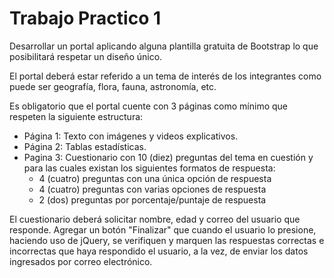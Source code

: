 # Trabajo Practico 1

Desarrollar un portal aplicando alguna plantilla gratuita de Bootstrap lo que posibilitará respetar un diseño único.
 
El portal deberá estar referido a un tema de interés de los integrantes como puede ser geografía, flora, fauna, astronomía, etc.
 
Es obligatorio que el portal cuente con 3 páginas como mínimo que respeten la siguiente estructura:
- Página 1: Texto con imágenes y videos explicativos.
- Página 2: Tablas estadísticas.
- Pagina 3: Cuestionario con 10 (diez) preguntas del tema en cuestión y para las cuales existan los siguientes formatos de respuesta:
    - 4 (cuatro) preguntas con una única opción de respuesta
    - 4 (cuatro) preguntas con varias opciones de respuesta
    - 2 (dos) preguntas por porcentaje/puntaje de respuesta
    
El cuestionario deberá solicitar nombre, edad y correo del usuario que responde.
Agregar un botón "Finalizar" que cuando el usuario lo presione, haciendo uso de jQuery, se verifiquen y marquen las respuestas correctas e incorrectas que haya respondido el usuario, a la vez, de enviar los datos ingresados por correo electrónico.
